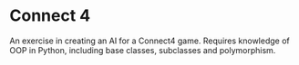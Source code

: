 # Connect 4
An exercise in creating an AI for a Connect4 game.
Requires knowledge of OOP in Python, including base classes, subclasses and polymorphism.
